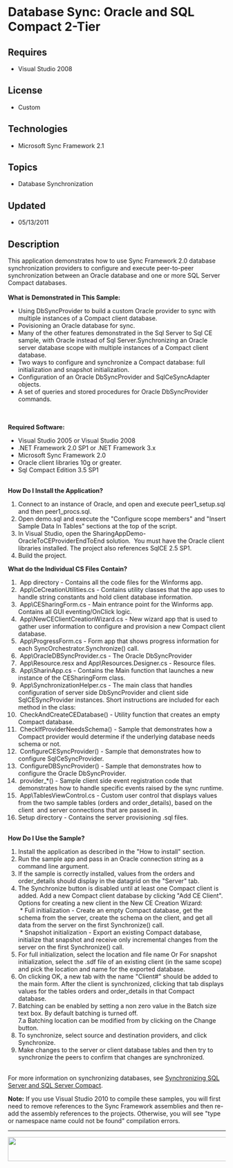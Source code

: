 # Database Sync: Oracle and SQL Compact 2-Tier
## Requires
- Visual Studio 2008
## License
- Custom
## Technologies
- Microsoft Sync Framework 2.1
## Topics
- Database Synchronization
## Updated
- 05/13/2011
## Description

<div class="wikidoc">This application demonstrates how to use Sync Framework 2.0 database synchronization providers to configure and execute peer-to-peer synchronization between an Oracle database and one or more SQL Server Compact databases.
<br>
<br>
<strong>What is Demonstrated in This Sample:</strong><br>
<ul>
<li>Using DbSyncProvider to build a custom Oracle provider to sync with multiple instances of a Compact client database.
</li><li>Povisioning an Oracle database for sync. </li><li>Many of the other features demonstrated in the Sql Server to Sql CE sample, with Oracle instead of Sql Server.Synchronizing an Oracle server database scope with multiple instances of a Compact client database.
</li><li>Two ways to configure and synchronize a Compact database: full initialization and snapshot initialization.
</li><li>Configuration of an Oracle DbSyncProvider and SqlCeSyncAdapter objects. </li><li>A set of queries and stored procedures for Oracle DbSyncProvider commands. </li></ul>
</div>
<div class="wikidoc"><br>
<br>
<strong>Required Software:</strong><br>
<ul>
<li>Visual Studio 2005 or Visual Studio 2008 </li><li>.NET Framework 2.0 SP1 or .NET Framework 3.x </li><li>Microsoft Sync Framework 2.0 </li><li>Oracle client libraries 10g or greater. </li><li>Sql Compact Edition 3.5 SP1 </li></ul>
<br>
<strong>How Do I Install the Application?</strong></div>
<div class="wikidoc">
<ol>
<li>Connect to an instance of Oracle, and open and execute peer1_setup.sql and then peer1_procs.sql.
</li><li>Open demo.sql and execute the &quot;Configure scope members&quot; and &quot;Insert Sample Data In Tables&quot; sections at the top of the script.
</li><li>In Visual Studio, open the SharingAppDemo-OracleToCEProviderEndToEnd solution.&nbsp; You must have the Oracle client libraries installed. The project also references SqlCE 2.5 SP1.
</li><li>Build the project. </li></ol>
<p><strong>What do the Individual CS Files Contain?</strong></p>
<ol>
<li>&nbsp;App directory - Contains all the code files for the Winforms app. </li><li>&nbsp;App\CeCreationUtilities.cs - Contains utility classes that the app uses to handle string constants and hold client database information.
</li><li>&nbsp;App\CESharingForm.cs - Main entrance point for the Winforms app. Contains all GUI eventing/OnClick logic.
</li><li>&nbsp;App\NewCEClientCreationWizard.cs - New wizard app that is used to gather user information to configure and provision a new Compact client database.
</li><li>&nbsp;App\ProgressForm.cs - Form app that shows progress information for each SyncOrchestrator.Synchronize() call.
</li><li>&nbsp;App\OracleDBSyncProvider.cs - The Oracle DbSyncProvider </li><li>&nbsp;App\Resource.resx and App\Resources.Designer.cs - Resource files. </li><li>&nbsp;App\SharinApp.cs - Contains the Main function that launches a new instance of the CESharingForm class.
</li><li>&nbsp;App\SynchronizationHelper.cs - The main class that handles configuration of server side DbSyncProvider and client side SqlCESyncProvider instances. Short instructions are included for each method in the class:
</li><li>&nbsp;CheckAndCreateCEDatabase() - Utility function that creates an empty Compact database.
</li><li>&nbsp;CheckIfProviderNeedsSchema() - Sample that demonstrates how a Compact provider would determine if the underlying database needs schema or not.
</li><li>&nbsp;ConfigureCESyncProvider() - Sample that demonstrates how to configure SqlCeSyncProvider.
</li><li>&nbsp;ConfigureDBSyncProvider() - Sample that demonstrates how to configure the Oracle DbSyncProvider.
</li><li>&nbsp;provider_*() - Sample client side event registration code that demonstrates how to handle specific events raised by the sync runtime.
</li><li>&nbsp;App\TablesViewControl.cs - Custom user control that displays values from the two sample tables (orders and order_details), based on the client&nbsp; and server connections that are passed in.
</li><li>Setup directory - Contains the server provisioning .sql files. </li></ol>
<p><br>
<strong>How Do I Use the Sample?</strong></p>
<ol>
<li>Install the application as described in the &quot;How to install&quot; section. </li><li>Run the sample app and pass in an Oracle connection string as a command line argument.
</li><li>If the sample is correctly installed, values from the orders and order_details should display in the datagrid on the &quot;Server&quot; tab.
</li><li>The Synchronize button is disabled until at least one Compact client is added. Add a new Compact client database by clicking &quot;Add CE Client&quot;. Options for creating a new client in the New CE Creation Wizard:<br>
&nbsp;* Full initialization - Create an empty Compact database, get the schema from the server, create the schema on the client, and get all data from the server on the first Synchronize() call.<br>
&nbsp;* Snapshot initialization - Export an existing Compact database, initialize that snapshot and receive only incremental changes from the server on the first Synchronize() call.
</li><li>For full initialization, select the location and file name Or For snapshot initialization, select the .sdf file of an existing client (in the same scope) and pick the location and name for the exported database.
</li><li>On clicking OK, a new tab with the name &quot;Client#&quot; should be added to the main form. After the client is synchronized, clicking that tab displays values for the tables orders and order_details in that Compact database.&nbsp;
</li><li>Batching can be enabled by setting a non zero value in the Batch size text box. By default batching is turned off.<br>
7.a Batching location can be modified from by clicking on the Change button. </li><li>To synchronize, select source and destination providers, and click Synchronize.
</li><li>Make changes to the server or client database tables and then try to synchronize the peers to confirm that changes are synchronized.
</li></ol>
<br>
For more information on synchronizing databases, see <a class="externalLink" href="http://msdn.microsoft.com/en-us/library/ee617382(SQL.105).aspx">
Synchronizing SQL Server and SQL Server Compact</a>.</div>
<div class="wikidoc"></div>
<div class="wikidoc">
<div class="WikiContent">
<p><strong>Note:</strong>&nbsp;If you use Visual Studio 2010 to compile these samples, you will first need to remove references to the Sync Framework assemblies and then re-add the assembly references to the projects. Otherwise, you will see &quot;type or namespace
 name could not be found&quot; compilation errors.</p>
<hr>
<p><img src="19002-msf_logo.jpg" alt="" width="639" height="56"></p>
</div>
</div>
